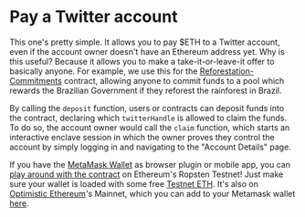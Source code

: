 # Pay a Twitter account


This one's pretty simple. It allows you to pay $ETH to a Twitter account, even if the account owner doesn't have an Ethereum address yet.
Why is this useful? Because it allows you to make a take-it-or-leave-it offer to basically anyone. For example, we use this for the [Reforestation-Commitments](https://dapp.opencontracts.io/#/open-contracts/reforestation-commitments) contract, allowing anyone to commit funds to a pool which rewards the Brazilian Government if they reforest the rainforest in Brazil.

By calling the `deposit` function, users or contracts can deposit funds into the contract, declaring which `twitterHandle` is allowed to claim the funds. To do so, the account owner would call the `claim` function, which starts an interactive enclave session in which the owner proves they control the account by simply logging in and navigating to the "Account Details" page.

If you have the [MetaMask Wallet](https://metamask.io/) as browser plugin or mobile app, you can [play around with the contract](https://dapp.opencontracts.io/#/open-contracts/pay-a-twitter-account) on Ethereum's Ropsten Testnet! Just make sure your wallet is loaded with some free [Testnet ETH](https://faucet.egorfine.com/). It's also on [Optimistic Ethereum](https://optimism.io)'s Mainnet, which you can add to your Metamask wallet [here](https://chainlist.org/).
